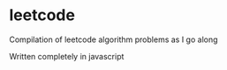 # leetcode
Compilation of leetcode algorithm problems as I go along

Written completely in javascript
